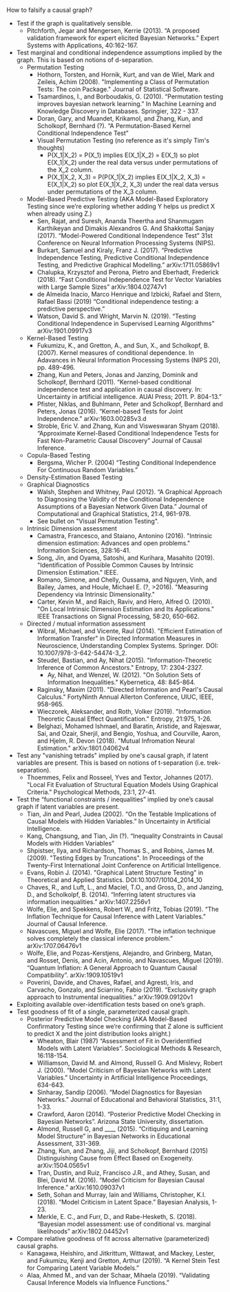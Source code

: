 How to falsify a causal graph?

- Test if the graph is qualitatively sensible.
    - Pitchforth, Jegar and Mengersen, Kerrie (2013). “A proposed validation framework for expert elicited Bayesian Networks.” Expert Systems with Applications, 40:162-167.
- Test marginal and conditional independence assumptions implied by the graph. This is based on notions of d-separation.
    - Permutation Testing
        - Hothorn, Torsten, and Hornik, Kurt, and van de Wiel, Mark and Zeileis, Achim (2008). "Implementing a Class of Permutation Tests: The coin Package." Journal of Statistical Software.
        - Tsamardinos, I., and Borboudakis, G. (2010). “Permutation testing improves bayesian network learning.” In Machine Learning and Knowledge Discovery in Databases. Springier, 322 - 337.
        - Doran, Gary, and Muandet, Krikamol, and Zhang, Kun, and Scholkopf, Bernhard (?). “A Permutation-Based Kernel Conditional Independence Test”
        - Visual Permutation Testing (no reference as it's simply Tim's thoughts)
          - P(X_1|X_2) = P(X_1) implies E(X_1|X_2) = E(X_1) so plot E(X_1|X_2) under the real data versus under permutations of the X_2 column.
          - P(X_1|X_2, X_3) = P(P(X_1|X_2) implies E(X_1|X_2, X_3) = E(X_1|X_2) so plot E(X_1|X_2, X_3) under the real data versus under permutations of the X_3 column.
    - Model-Based Predictive Testing (AKA Model-Based Exploratory Testing since we’re exploring whether adding Y helps us predict X when already using Z.)
        - Sen, Rajat, and Suresh, Ananda Theertha and Shanmugam Karthikeyan and Dimakis Alexandros G. And Shakkottai Sanjay (2017). “Model-Powered Conditional Independence Test” 31st Conference on Neural Information Processing Systems (NIPS).
        - Burkart, Samuel and Kiraly, Franz J. (2017). “Predictive Independence Testing, Predictive Conditional Independence Testing, and Predictive Graphical Modelling.” arXiv:1711.05869v1
        - Chalupka, Krzysztof and Perona, Pietro and Eberhadt, Frederick (2018). “Fast Conditional Independence Test for Vector Variables with Large Sample Sizes” arXiv:1804.02747v1
        - de Almeida Inacio, Marco Henrique and Izbicki, Rafael and Stern, Rafael Bassi (2019) “Conditional independence testing: a predictive perspective.”
        - Watson, David S. and Wright, Marvin N. (2019). “Testing Conditional Independence in Supervised Learning Algorithms” arXiv:1901.09917v3
    - Kernel-Based Testing
        - Fukumizu, K., and Gretton, A., and Sun, X., and Scholkopf, B. (2007). Kernel measures of conditional dependence. In Adavances in Neural Information Processing Systems (NIPS 20), pp. 489-496.
        - Zhang, Kun and Peters, Jonas and Janzing, Dominik and Scholkopf, Bernhard (2011). “Kernel-based conditional independence test and application in causal discovery. In: Uncertainty in artificial intelligence. AUAI Press; 2011. P. 804-13.”
        - Pfister, Niklas, and Buhlmann, Peter and Scholkopf, Bernhard and Peters, Jonas (2016). “Kernel-based Tests for Joint Independence.” arXiv:1603.00285v3.d
        - Stroble, Eric V. and Zhang, Kun and Visweswaran Shyam (2018). “Approximate Kernel-Based Conditional Independence Tests for Fast Non-Parametric Causal Discovery” Journal of Causal Inference.
    - Copula-Based Testing
        - Bergsma, Wicher P. (2004) “Testing Conditional Independence For Continuous Random Variables.”
    - Density-Estimation Based Testing
    - Graphical Diagnostics
        - Walsh, Stephen and Whitney, Paul (2012). “A Graphical Approach to Diagnosing the Validity of the Conditional Independence Assumptions of a Bayesian Network Given Data.” Journal of Computational and Graphical Statistics, 21:4, 961-978.
        - See bullet on "Visual Permutation Testing".
    - Intrinsic Dimension assessment
      - Camastra, Francesco, and Staiano, Antonino (2016). "Intrinsic dimension estimation: Advances and open problems." Information Sciences, 328:16-41.
      - Song, Jin, and Oyama, Satoshi, and Kurihara, Masahito (2019). "Identification of Possible Common Causes by Intrinsic Dimension Estimation." IEEE.
      - Romano, Simone, and Chelly, Oussama, and Nguyen, Vinh, and Bailey, James, and Houle, Michael E. (?, >2016). "Measuring Dependency via Intrinsic Dimensionality."
      - Carter, Kevin M., and Raich, Raviv, and Hero, Alfred O. (2010). "On Local Intrinsic Dimension Estimation and Its Applications." IEEE Transactions on Signal Processing, 58:20, 650-662.
    - Directed / mutual information assessment
      - Wibral, Michael, and Vicente, Raul (2014). "Efficient Estimation of Information Transfer" in Directed Information Measures in Neuroscience, Understanding Complex Systems. Springer. DOI: 10.1007/978-3-642-54474-3_2.
      - Steudel, Bastian, and Ay, Nihat (2015). "Information-Theoretic Inference of Common Ancestors." Entropy, 17: 2304-2327.
        - Ay, Nihat, and Wenzel, W. (2012). "On Solution Sets of Information Inequalities." Kybernetica, 48: 845-864.
      - Raginsky, Maxim (2011). "Directed Information and Pearl's Causal Calculus." FortyNinth Annual Allerton Conference, UIUC, IEEE, 958-965.
      - Wieczorek, Aleksander, and Roth, Volker (2019). "Information Theoretic Causal Effect Quantification." Entropy, 21:975, 1-26.
      - Belghazi, Mohamed Ishmael, and Baratin, Aristide, and Rajeswar, Sai, and Ozair, Sherjil, and Bengio, Yoshua, and Courville, Aaron, and Hjelm, R. Devon (2018). "Mutual Infromation Neural Estimation." arXiv:1801.04062v4
- Test any "vanishing tetrads" implied by one's causal graph, if latent variables are present. This is based on notions of t-separation (i.e. trek-separation).
    - Thoemmes, Felix and Rosseel, Yves and Textor, Johannes (2017). "Local Fit Evaluation of Structural Equation Models Using Graphical Criteria." Psychological Methods, 23:1, 27-41.
- Test the “functional constraints / inequalities” implied by one’s causal graph if latent variables are present.
    - Tian, Jin and Pearl, Judea (2002). “On the Testable Implications of Causal Models with Hidden Variables.” In Uncertainty in Artificial Intelligence.
    - Kang, Changsung, and Tian, Jin (?). “Inequality Constraints in Causal Models with Hidden Variables”
    - Shpistser, Ilya, and Richardson, Thomas S., and Robins, James M. (2009). "Testing Edges by Truncations". In Proceedings of the Twenty-First International Joint Conference on Artificial Intelligence.
    - Evans, Robin J. (2014). "Graphical Latent Structure Testing" in Theoretical and Applied Statistics. DOI:10.1007/10104_2014_10
    - Chaves, R., and Luft, L., and Maciel, T.O., and Gross, D., and Janzing, D., and Scholkolpf, B. (2014). “Inferring latent structures via information inequalities.” arXiv:1407.2256v1
    - Wolfe, Elie, and Spekkens, Robert W., and Fritz, Tobias (2019). “The Inflation Technique for Causal Inference with Latent Variables.” Journal of Causal Inference.
    - Navascues, Miguel and Wolfe, Elie (2017). “The inflation technique solves completely the classical inference problem.” arXiv:1707.06476v1
    - Wolfe, Elie, and Pozas-Kerstjens, Alejandro, and Grinberg, Matan, and Rosset, Denis, and Acin, Antonio, and Navascues, Miguel (2019). “Quantum Inflation:  A General Approach to Quantum Causal Compatibility”. arXiv:1909.10519v1
    - Poverini, Davide, and Chaves, Rafael, and Agresti, Iris, and Carvacho, Gonzalo, and Sciarrino, Fabio (2019). “Exclusivity graph approach to Instrumental inequalities.” arXiv:1909.09120v1
- Exploiting available over-identification tests based on one’s graph.
- Test goodness of fit of a single, parameterized causal graph.
    - Posterior Predictive Model Checking (AKA Model-Based Confirmatory Testing since we’re confirming that Z alone is sufficient to predict X and the joint distribution looks alright.)
        - Wheaton, Blair (1987) “Assessment of Fit in Overidentified Models with Latent Variables”. Sociological Methods & Research, 16:118-154.
        - Williamson, David M. and Almond, Russell G. And Mislevy, Robert J. (2000). “Model Criticism of Bayesian Networks with Latent Variables.” Uncertainty in Artificial Intelligence Proceedings,  634-643.
        - Sinharay, Sandip (2006). “Model Diagnostics for Bayesian Networks.” Journal of Educational and Behavioral Statistics, 31:1, 1-33.
        -  Crawford, Aaron (2014). “Posterior Predictive Model Checking in Bayesian Networks”. Arizona State University, dissertation.
        - Almond, Russell G, and ____ (2015). “Critiquing and Learning Model Structure” in Bayesian Networks in Educational Assessment, 331-369.
        - Zhang, Kun, and Zhang, Jiji, and Scholkopf, Bernhard (2015) Distinguishing Cause from Effect Based on Exogeneity. arXiv:1504.0565v1
        - Tran, Dustin, and Ruiz, Francisco J.R., and Athey, Susan, and Blei, David M. (2016). “Model Criticism for Bayesian Causal Inference.” arXiv:1610.09037v1
        - Seth, Sohan and Murray, Iain and Williams, Christopher, K.I. (2018). “Model Criticism in Latent Space.” Bayesian Analysis, 1-23.
        - Merkle, E. C., and Furr, D., and Rabe-Hesketh, S. (2018). “Bayesian model assessment: use of conditional vs. marginal likelihoods” arXiv:1802.04452v1
- Compare relative goodness of fit across alternative (parameterized) causal graphs.
    - Kanagawa, Heishiro, and Jitkrittum, Wittawat, and Mackey, Lester, and Fukumizu, Kenji and Gretton, Arthur (2019). “A Kernel Stein Test for Comparing Latent Variable Models.”
    - Alaa, Ahmed M., and van der Schaar, Mihaela (2019). “Validating Causal Inference Models via Influence Functions.”
